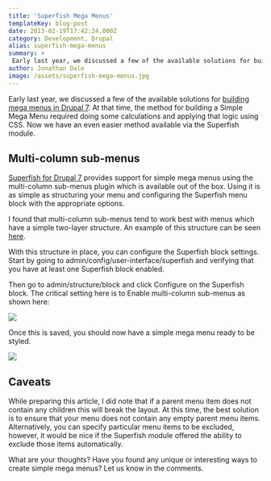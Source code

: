 ```yaml
---
title: 'Superfish Mega Menus'
templateKey: blog-post
date: 2013-02-19T17:42:24.000Z
category: Development, Drupal
alias: superfish-mega-menus
summary: > 
 Early last year, we discussed a few of the available solutions for building mega menus in Drupal 7. At that time, the method for building a Simple Mega Menu required doing some calculations and applying that logic using CSS. Now we have an even easier method available via the Superfish module.
author: Jonathan Dale
image: /assets/superfish-mega-menus.jpg
---
```


Early last year, we discussed a few of the available solutions for [building mega menus in Drupal 7](/blog/01/25/2012/revisited-mega-menus-drupal-7). At that time, the method for building a Simple Mega Menu required doing some calculations and applying that logic using CSS. Now we have an even easier method available via the Superfish module.

Multi-column sub-menus
----------------------

[Superfish for Drupal 7](https://www.drupal.org/project/superfish) provides support for simple mega menus using the multi-column sub-menus plugin which is available out of the box. Using it is as simple as structuring your menu and configuring the Superfish menu block with the appropriate options.

I found that multi-column sub-menus tend to work best with menus which have a simple two-layer structure. An example of this structure can be seen [here](/sites/default/files/sample-menu-structure.png).

With this structure in place, you can configure the Superfish block settings. Start by going to admin/config/user-interface/superfish and verifying that you have at least one Superfish block enabled.

Then go to admin/structure/block and click Configure on the Superfish block. The critical setting here is to Enable multi-column sub-menus as shown here:

![](/sites/default/files/enable-sub-menus.png)

Once this is saved, you should now have a simple mega menu ready to be styled.

![](/sites/default/files/final-output.png)

Caveats
-------

While preparing this article, I did note that if a parent menu item does not contain any children this will break the layout. At this time, the best solution is to ensure that your menu does not contain any empty parent menu items. Alternatively, you can specify particular menu items to be excluded, however, it would be nice if the Superfish module offered the ability to exclude those items automatically.

What are your thoughts? Have you found any unique or interesting ways to create simple mega menus? Let us know in the comments.